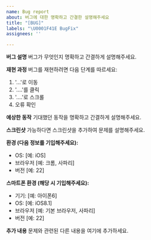 ```yaml
---
name: Bug report
about: 버그에 대한 명확하고 간결한 설명해주세요
title: "[BUG]"
labels: "\U0001F41E BugFix"
assignees: ''

---
```


**버그 설명**
버그가 무엇인지 명확하고 간결하게 설명해주세요.

**재현 과정**
버그를 재현하려면 다음 단계를 따르세요:
1. '...'로 이동
2. '....'를 클릭
3. '....'로 스크롤
4. 오류 확인

**예상한 동작**
기대했던 동작을 명확하고 간결하게 설명해주세요.

**스크린샷**
가능하다면 스크린샷을 추가하여 문제를 설명해주세요.

**환경 (다음 정보를 기입해주세요):**
 - OS: [예: iOS]
 - 브라우저 [예: 크롬, 사파리]
 - 버전 [예: 22]

**스마트폰 환경 (해당 시 기입해주세요):**
 - 기기: [예: 아이폰6]
 - OS: [예: iOS8.1]
 - 브라우저 [예: 기본 브라우저, 사파리]
 - 버전 [예: 22]

**추가 내용**
문제와 관련된 다른 내용을 여기에 추가하세요.
